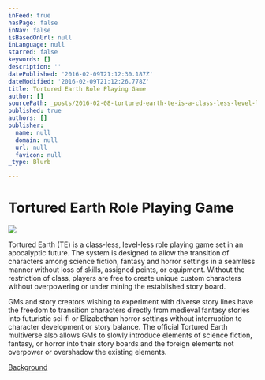 ```yaml
---
inFeed: true
hasPage: false
inNav: false
isBasedOnUrl: null
inLanguage: null
starred: false
keywords: []
description: ''
datePublished: '2016-02-09T21:12:30.187Z'
dateModified: '2016-02-09T21:12:26.778Z'
title: Tortured Earth Role Playing Game
author: []
sourcePath: _posts/2016-02-08-tortured-earth-te-is-a-class-less-level-less-role-playing.md
published: true
authors: []
publisher:
  name: null
  domain: null
  url: null
  favicon: null
_type: Blurb

---
```

# Tortured Earth Role Playing Game
![](https://the-grid-user-content.s3-us-west-2.amazonaws.com/2c2a90a7-e1fc-4b3b-91ea-d163efba9cad.jpg)

Tortured Earth (TE) is a class-less, level-less role playing game set in an apocalyptic future. The system is designed to allow the transition of characters among science fiction, fantasy and horror settings in a seamless manner without loss of skills, assigned points, or equipment. Without the restriction of class, players are free to create unique custom characters without overpowering or under mining the established story board.

GMs and story creators wishing to experiment with diverse story lines have the freedom to transition characters directly from medieval fantasy stories into futuristic sci-fi or Elizabethan horror settings without interruption to character development or story balance. The official Tortured Earth multiverse also allows GMs to slowly introduce elements of science fiction, fantasy, or horror into their story boards and the foreign elements not overpower or overshadow the existing elements.

[Background][0]

[0]: https://thegrid.ai/tortured-earth/